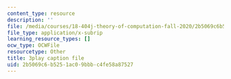 ```yaml
---
content_type: resource
description: ''
file: /media/courses/18-404j-theory-of-computation-fall-2020/2b5069c6b5251ac09bbbc4fe58a87527_9syvZr-9xwk.srt
file_type: application/x-subrip
learning_resource_types: []
ocw_type: OCWFile
resourcetype: Other
title: 3play caption file
uid: 2b5069c6-b525-1ac0-9bbb-c4fe58a87527
---
```

